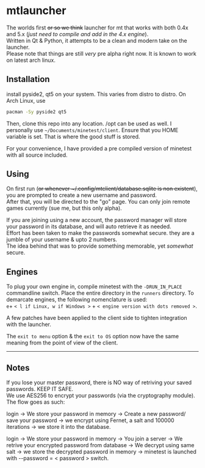 # mtlauncher

The worlds first ~~or so we think~~ launcher for mt that works with both 0.4x and 5.x (*just need to compile and add in the 4.x engine*).  
Written in Qt & Python, it attempts to be a clean and modern take on the launcher.  
Please note that things are still *very* pre alpha right now. It is known to work on latest arch linux.

## Installation

install pyside2, qt5 on your system. This varies from distro to distro.
On Arch Linux, use
```bash
pacman -Sy pyside2 qt5
```
Then, clone this repo into any location. /opt can be used as well. I personally use ``~/Documents/minetest/client``.
Ensure that you HOME variable is set. That is where the good stuff is stored.  

For your convenience, I have provided a pre compiled version of minetest with all source included.

## Using
On first run (~~or whenever ~/.config/mtclient/database.sqlite is non existent~~), you are prompted to create a new username and password.  
After that, you will be directed to the "go" page. You can only join remote games currently (sue me, but this only alpha).

If you are joining using a new account, the password manager will store your password in its database, and will auto retrieve it as needed.  
Effort has been taken to make the passwords somewhat secure. they are a jumble of your username & upto 2 numbers.  
The idea behind that was to provide something memorable, yet *somewhat* secure.


## Engines

To plug your own engine in, compile minetest with the ``-DRUN_IN_PLACE`` commandline switch.
Place the entire directory in the ``runners`` directory. To demarcate engines, the following nomenclature is used:  
`e`+ ``< l if Linux, w if Windows >`` + ``< engine version with dots removed >``.

A few patches have been applied to the client side to tighten integration with the launcher.  

The ``exit to menu`` option & the ``exit to OS`` option now have the same meaning from the point of view of the client.

---

## Notes

If you lose your master password, there is NO way of retriving your saved passwords. KEEP IT SAFE.  
We use AES256 to encrypt your passwords (via the cryptography module). The flow goes as such:

login -> We store your password in memory -> Create a new password/ save your password -> we encrypt using Fernet, a salt and 100000 iterations -> we store it into the database.

login -> We store your password in memory -> You join a server -> We retrive your encrypted password from database -> We decrypt using same salt -> we store the decrypted password in memory -> minetest is launched with --password = < password > switch.

